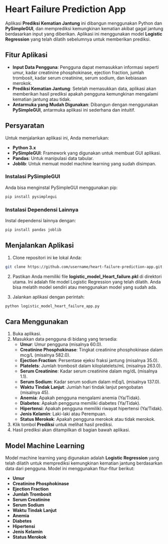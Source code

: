 
# Heart Failure Prediction App

Aplikasi **Prediksi Kematian Jantung** ini dibangun menggunakan Python dan **PySimpleGUI**, dan memprediksi kemungkinan kematian akibat gagal jantung berdasarkan input yang diberikan. Aplikasi ini menggunakan model **Logistic Regression** yang telah dilatih sebelumnya untuk memberikan prediksi.

## Fitur Aplikasi

- **Input Data Pengguna**: Pengguna dapat memasukkan informasi seperti umur, kadar creatinine phosphokinase, ejection fraction, jumlah trombosit, kadar serum creatinine, serum sodium, dan kebiasaan merokok.
- **Prediksi Kematian Jantung**: Setelah memasukkan data, aplikasi akan memberikan hasil prediksi apakah pengguna kemungkinan mengalami kematian jantung atau tidak.
- **Antarmuka yang Mudah Digunakan**: Dibangun dengan menggunakan **PySimpleGUI**, antarmuka aplikasi ini sederhana dan intuitif.

## Persyaratan

Untuk menjalankan aplikasi ini, Anda memerlukan:

- **Python 3.x**
- **PySimpleGUI**: Framework yang digunakan untuk membuat GUI aplikasi.
- **Pandas**: Untuk manipulasi data tabular.
- **Joblib**: Untuk memuat model machine learning yang sudah disimpan.

### Instalasi PySimpleGUI

Anda bisa menginstal PySimpleGUI menggunakan pip:

```bash
pip install pysimplegui
```

### Instalasi Dependensi Lainnya

Instal dependensi lainnya dengan:

```bash
pip install pandas joblib
```

## Menjalankan Aplikasi

1. Clone repositori ini ke lokal Anda:

```bash
git clone https://github.com/username/heart-failure-prediction-app.git
```

2. Pastikan Anda memiliki file **logistic_model_Heart_failure.pkl** di direktori utama. Ini adalah file model Logistic Regression yang telah dilatih. Anda bisa melatih model sendiri atau menggunakan model yang sudah ada.

3. Jalankan aplikasi dengan perintah:

```bash
python logistic_model_heart_failure_app.py
```

## Cara Menggunakan

1. Buka aplikasi.
2. Masukkan data pengguna di bidang yang tersedia:
   - **Umur**: Umur pengguna (misalnya 60.0).
   - **Creatinine Phosphokinase**: Tingkat creatinine phosphokinase dalam mcg/L (misalnya 582.0).
   - **Ejection Fraction**: Persentase ejeksi fraksi jantung (misalnya 35.0).
   - **Platelets**: Jumlah trombosit dalam kiloplatelets/mL (misalnya 263.0).
   - **Serum Creatinine**: Kadar serum creatinine dalam mg/dL (misalnya 1.1).
   - **Serum Sodium**: Kadar serum sodium dalam mEq/L (misalnya 137.0).
   - **Waktu Tindak Lanjut**: Jumlah hari tindak lanjut pengobatan (misalnya 45).
   - **Anemia**: Apakah pengguna mengalami anemia (Ya/Tidak).
   - **Diabetes**: Apakah pengguna memiliki diabetes (Ya/Tidak).
   - **Hipertensi**: Apakah pengguna memiliki riwayat hipertensi (Ya/Tidak).
   - **Jenis Kelamin**: Laki-laki atau Perempuan.
   - **Status Merokok**: Apakah pengguna merokok atau tidak merokok.
3. Klik tombol **Prediksi** untuk melihat hasil prediksi.
4. Hasil prediksi akan ditampilkan di bagian bawah aplikasi.

## Model Machine Learning

Model machine learning yang digunakan adalah **Logistic Regression** yang telah dilatih untuk memprediksi kemungkinan kematian jantung berdasarkan data dari pengguna. Model ini menggunakan fitur-fitur berikut:
- **Umur**
- **Creatinine Phosphokinase**
- **Ejection Fraction**
- **Jumlah Trombosit**
- **Serum Creatinine**
- **Serum Sodium**
- **Waktu Tindak Lanjut**
- **Anemia**
- **Diabetes**
- **Hipertensi**
- **Jenis Kelamin**
- **Status Merokok**
